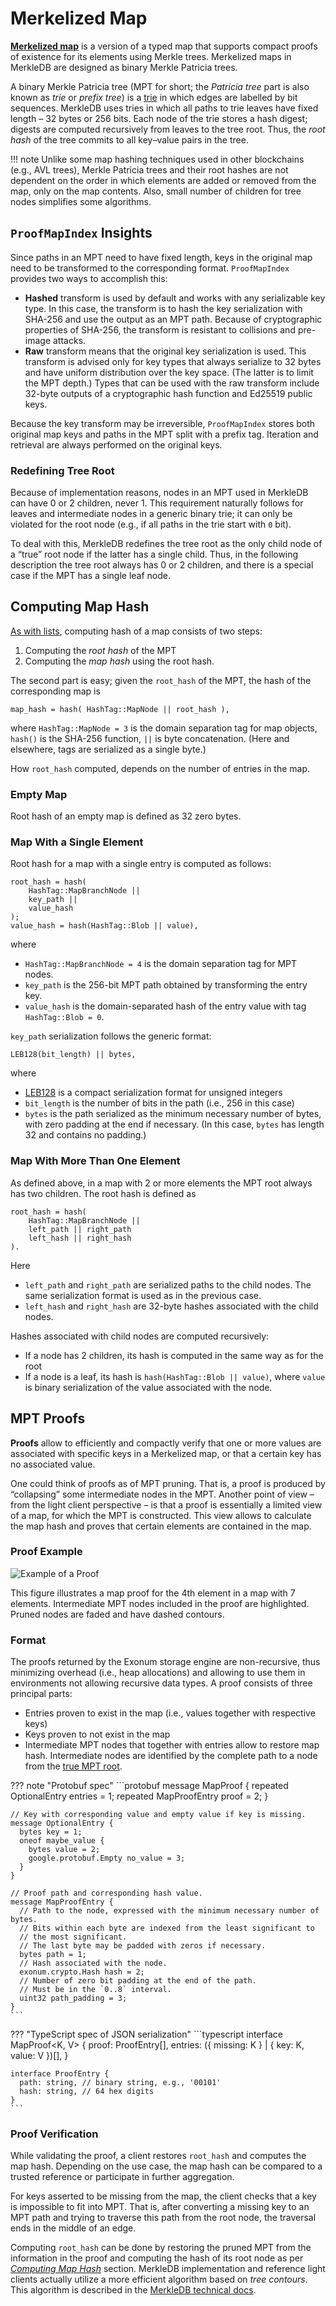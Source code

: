 # Merkelized Map

[**Merkelized map**](../architecture/merkledb.md#proofmapindex) is a version
of a typed map that supports compact proofs of existence for its elements using
Merkle trees. Merkelized maps in MerkleDB are designed as binary
Merkle Patricia trees.

A binary Merkle Patricia tree (MPT for short; the *Patricia tree* part
is also known as *trie* or *prefix tree*) is a [trie] in which edges are labelled
by bit sequences. MerkleDB uses tries in which all paths to trie
leaves have fixed length – 32 bytes or 256 bits. Each node of the trie stores
a hash digest; digests are computed recursively from leaves to the tree root.
Thus, the *root hash* of the tree commits to all key–value pairs in the tree.

!!! note
    Unlike some map hashing techniques used in other blockchains
    (e.g., AVL trees), Merkle Patricia trees and their root hashes are not
    dependent on the order in which elements are added or removed from the map,
    only on the map contents. Also, small number of children for tree nodes
    simplifies some algorithms.

## `ProofMapIndex` Insights

Since paths in an MPT need to have fixed length, keys in the original map
need to be transformed to the corresponding format.
`ProofMapIndex` provides two ways to accomplish this:

- **Hashed** transform is used by default and works with any serializable key type.
  In this case, the transform is to hash the key serialization
  with SHA-256 and use the output as an MPT path. Because of cryptographic
  properties of SHA-256, the transform is resistant to collisions and pre-image
  attacks.
- **Raw** transform means that the original key serialization is used. This transform
  is advised only for key types that always serialize to 32 bytes and have
  uniform distribution over the key space. (The latter is to limit the MPT depth.)
  Types that can be used with the raw transform include 32-byte outputs
  of a cryptographic hash function and Ed25519 public keys.

Because the key transform may be irreversible, `ProofMapIndex` stores both original
map keys and paths in the MPT split with a prefix tag. Iteration and retrieval
are always performed on the original keys.

### Redefining Tree Root

Because of implementation reasons, nodes in an MPT used in MerkleDB can have
0 or 2 children, never 1. This requirement naturally follows for leaves
and intermediate nodes in a generic binary trie; it can only be violated
for the root node (e.g., if all paths in the trie start with `0` bit).

To deal with this, MerkleDB redefines the tree root as the only child
node of a “true” root node if the latter has a single child.
Thus, in the following description the tree root always
has 0 or 2 children, and there is a special case if the MPT
has a single leaf node.

## Computing Map Hash

[As with lists](merkelized-list.md#computing-list-hash), computing hash
of a map consists of two steps:

1. Computing the *root hash* of the MPT
2. Computing the *map hash* using the root hash.

The second part is easy; given the `root_hash` of the MPT, the hash
of the corresponding map is

```text
map_hash = hash( HashTag::MapNode || root_hash ),
```

where `HashTag::MapNode = 3` is the domain separation tag for map objects,
`hash()` is the SHA-256 function, `||` is byte concatenation.
(Here and elsewhere, tags are serialized as a single byte.)

How `root_hash` computed, depends on the number of entries in the map.

### Empty Map

Root hash of an empty map is defined as 32 zero bytes.

### Map With a Single Element

Root hash for a map with a single entry is computed as follows:

```text
root_hash = hash(
    HashTag::MapBranchNode ||
    key_path ||
    value_hash
);
value_hash = hash(HashTag::Blob || value),
```

where

- `HashTag::MapBranchNode = 4` is the domain separation tag for MPT nodes.
- `key_path` is the 256-bit MPT path obtained by transforming the entry key.
- `value_hash` is the domain-separated hash of the entry value
  with tag `HashTag::Blob = 0`.

`key_path` serialization follows the generic format:

```text
LEB128(bit_length) || bytes,
```

where

- [LEB128] is a compact serialization format for unsigned integers
- `bit_length` is the number of bits in the path (i.e., 256 in this case)
- `bytes` is the path serialized as the minimum necessary number of bytes,
  with zero padding at the end if necessary. (In this case, `bytes` has
  length 32 and contains no padding.)

### Map With More Than One Element

As defined above, in a map with 2 or more elements the MPT root always
has two children. The root hash is defined as

```text
root_hash = hash(
    HashTag::MapBranchNode ||
    left_path || right_path
    left_hash || right_hash
).
```

Here

- `left_path` and `right_path` are serialized paths to the child nodes.
  The same serialization format is used as in the previous case.
- `left_hash` and `right_hash` are 32-byte hashes associated with the
  child nodes.

Hashes associated with child nodes are computed recursively:

- If a node has 2 children, its hash is computed in the same way
  as for the root
- If a node is a leaf, its hash is `hash(HashTag::Blob || value)`,
  where `value` is binary serialization of the value associated with the node.

## MPT Proofs

**Proofs** allow to efficiently and compactly verify that one or more
values are associated with specific keys in a Merkelized map,
or that a certain key has no associated value.

One could think of proofs as of MPT pruning. That is, a proof is
produced by “collapsing” some intermediate nodes in the MPT.
Another point of view – from the light client perspective – is that a proof
is essentially a limited view of a map, for which the MPT is
constructed. This view allows to calculate the map hash and
proves that certain elements are contained in the map.

### Proof Example

![Example of a Proof](../images/map-proof.png)

This figure illustrates a map proof for the 4th element in a map
with 7 elements. Intermediate MPT nodes included in the proof are highlighted.
Pruned nodes are faded and have dashed contours.

### Format

The proofs returned by the Exonum storage engine are non-recursive,
thus minimizing overhead (i.e., heap allocations) and allowing to use
them in environments not allowing recursive data types. A proof
consists of three principal parts:

- Entries proven to exist in the map (i.e., values together with respective keys)
- Keys proven to not exist in the map
- Intermediate MPT nodes that together with entries allow to restore map hash.
  Intermediate nodes are identified by the complete path to a node
  from the [true MPT root](#redefining-tree-root).

??? note "Protobuf spec"
    ```protobuf
    message MapProof {
      repeated OptionalEntry entries = 1;
      repeated MapProofEntry proof = 2;
    }

    // Key with corresponding value and empty value if key is missing.
    message OptionalEntry {
      bytes key = 1;
      oneof maybe_value {
        bytes value = 2;
        google.protobuf.Empty no_value = 3;
      }
    }

    // Proof path and corresponding hash value.
    message MapProofEntry {
      // Path to the node, expressed with the minimum necessary number of bytes.
      // Bits within each byte are indexed from the least significant to
      // the most significant.
      // The last byte may be padded with zeros if necessary.
      bytes path = 1;
      // Hash associated with the node.
      exonum.crypto.Hash hash = 2;
      // Number of zero bit padding at the end of the path.
      // Must be in the `0..8` interval.
      uint32 path_padding = 3;
    }
    ```

??? "TypeScript spec of JSON serialization"
    ```typescript
    interface MapProof<K, V> {
      proof: ProofEntry[],
      entries: ({ missing: K } | { key: K, value: V })[],
    }

    interface ProofEntry {
      path: string, // binary string, e.g., '00101'
      hash: string, // 64 hex digits
    }
    ```

### Proof Verification

While validating the proof, a client restores `root_hash` and
computes the map hash. Depending on the use case, the map hash
can be compared to a trusted reference or participate in further aggregation.

For keys asserted to be missing from the map, the client checks
that a key is impossible to fit into MPT. That is, after converting
a missing key to an MPT path and trying to traverse this path from
the root node, the traversal ends in the middle of an edge.

Computing `root_hash` can be done by restoring the pruned MPT
from the information in the proof and computing the hash of its
root node as per [*Computing Map Hash*](#computing-map-hash) section.
MerkleDB implementation and reference light clients actually utilize
a more efficient algorithm based on *tree contours*. This algorithm
is described in the [MerkleDB technical docs][map-proof-details].

[trie]: https://en.wikipedia.org/wiki/Trie
[LEB128]: https://en.wikipedia.org/wiki/LEB128
[map-proof-details]: https://github.com/exonum/exonum/tree/master/components/merkledb/src/indexes/proof_map#readme
